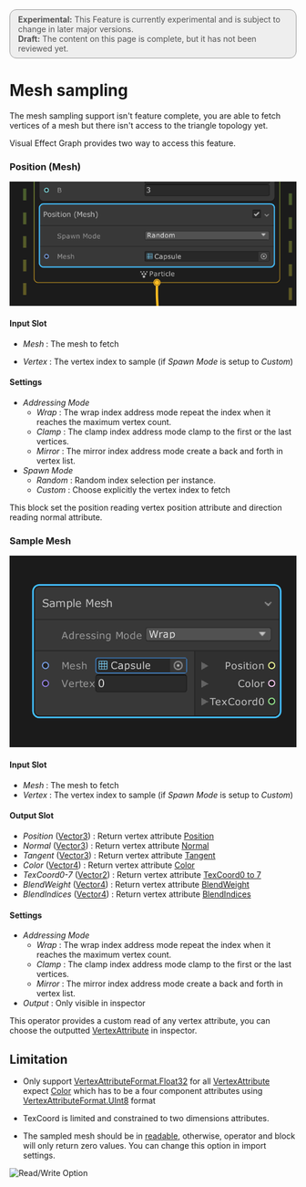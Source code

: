 <div style="border: solid 1px #999; border-radius:12px; background-color:#EEE; padding: 8px; padding-left:14px; color: #555; font-size:14px;"><b>Experimental:</b> This Feature is currently experimental and is subject to change in later major versions.<br>
<b>Draft:</b> The content on this page is complete, but it has not been reviewed yet.</div>

# Mesh sampling

The mesh sampling support isn't feature complete, you are able to fetch vertices of a mesh but there isn't access to the triangle topology yet.

Visual Effect Graph provides two way to access this feature.

### Position (Mesh)

<img src="Images/PositionMesh.png" style="zoom:78%;" />

#### Input Slot

- *Mesh* : The mesh to fetch

- *Vertex* : The vertex index to sample (if *Spawn Mode* is setup to *Custom*)

#### Settings
- *Addressing Mode* 
  - *Wrap* : The wrap index address mode repeat the index when it reaches the maximum vertex count.
  - *Clamp* : The clamp index address mode clamp to the first or the last vertices.
  - *Mirror* : The mirror index address mode create a back and forth in vertex list.
- *Spawn Mode*
  - *Random* : Random index selection per instance.
  - *Custom* : Choose explicitly the vertex index to fetch

This block set the position reading vertex position attribute and direction reading normal attribute.

### Sample Mesh

<img src="Images/SampleMesh.png" alt="image-20200320154843722" style="zoom:67%;" />

#### Input Slot

- *Mesh* : The mesh to fetch
- *Vertex* : The vertex index to sample (if *Spawn Mode* is setup to *Custom*)

#### Output Slot

- *Position* ([Vector3](https://docs.unity3d.com/ScriptReference/Vector3.html)) : Return vertex attribute [Position](https://docs.unity3d.com/ScriptReference/Rendering.VertexAttribute.Position.html)
- *Normal* ([Vector3](https://docs.unity3d.com/ScriptReference/Vector3.html)) : Return vertex attribute [Normal](https://docs.unity3d.com/ScriptReference/Rendering.VertexAttribute.Normal.html)
- *Tangent* ([Vector3](https://docs.unity3d.com/ScriptReference/Vector3.html)) : Return vertex attribute [Tangent](https://docs.unity3d.com/ScriptReference/Rendering.VertexAttribute.Tangent.html)
- *Color* ([Vector4](https://docs.unity3d.com/ScriptReference/Vector4.html)) : Return vertex attribute [Color](https://docs.unity3d.com/ScriptReference/Rendering.VertexAttribute.Color.html)
- *TexCoord0-7* ([Vector2](https://docs.unity3d.com/ScriptReference/Vector2.html)) : Return vertex attribute [TexCoord0 to 7](https://docs.unity3d.com/ScriptReference/Rendering.VertexAttribute.TexCoord0.html)
- *BlendWeight* ([Vector4](https://docs.unity3d.com/ScriptReference/Vector4.html)) : Return vertex attribute [BlendWeight](https://docs.unity3d.com/ScriptReference/Rendering.VertexAttribute.BlendWeight.html)
- *BlendIndices* ([Vector4](https://docs.unity3d.com/ScriptReference/Vector4.html)) : Return vertex attribute [BlendIndices](https://docs.unity3d.com/ScriptReference/Rendering.VertexAttribute.BlendIndices.html)

#### Settings

- *Addressing Mode* 
  - *Wrap* : The wrap index address mode repeat the index when it reaches the maximum vertex count.
  - *Clamp* : The clamp index address mode clamp to the first or the last vertices.
  - *Mirror* : The mirror index address mode create a back and forth in vertex list.
- *Output* : Only visible in inspector

This operator provides a custom read of any vertex attribute, you can choose the outputted [VertexAttribute](https://docs.unity3d.com/ScriptReference/Rendering.VertexAttribute.html) in inspector.

## Limitation

- Only support [VertexAttributeFormat.Float32](https://docs.unity3d.com/ScriptReference/Rendering.VertexAttributeFormat.Float32.html) for all  [VertexAttribute](https://docs.unity3d.com/ScriptReference/Rendering.VertexAttribute.html) expect [Color](https://docs.unity3d.com/ScriptReference/Rendering.VertexAttribute.Color.html) which has to be a four component attributes using [VertexAttributeFormat.UInt8](https://docs.unity3d.com/ScriptReference/Rendering.VertexAttributeFormat.Float32.html) format

- TexCoord is limited and constrained to two dimensions attributes.

- The sampled mesh should be in [readable](https://docs.unity3d.com/ScriptReference/Mesh-isReadable.html), otherwise, operator and block will only return zero values. You can change this option in import settings.

![Read/Write Option](G:\Unity\Dev_VFX_Extra\com.unity.visualeffectgraph\Documentation~\Images\ReadWrite.png)


